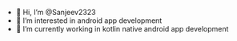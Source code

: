 - 👋 Hi, I’m @Sanjeev2323
- 👀 I’m interested in android app development
- 🌱 I’m currently working in kotlin native android app development


<!---
Sanjeev2323/Sanjeev2323 is a ✨ special ✨ repository because its `README.md` (this file) appears on your GitHub profile.
You can click the Preview link to take a look at your changes.
--->
